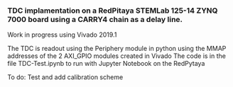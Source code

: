 ### TDC implamentation on a RedPitaya STEMLab 125-14 ZYNQ 7000 board using a CARRY4 chain as a delay line.

 Work in progress using Vivado 2019.1

 The TDC is readout using the Periphery module in python using the MMAP addresses of the 2 AXI_GPIO modules created in Vivado 
 The code is in the file TDC-Test.ipynb to run with Jupyter Notebook on the RedPytaya 

 To do: Test and add calibration scheme
